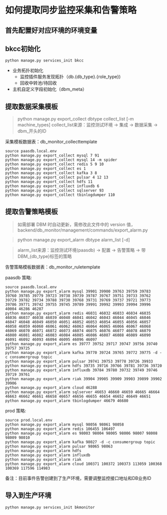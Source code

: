 # 如何提取同步监控采集和告警策略

## 首先配置好对应环境的环境变量

## bkcc初始化

```
python manage.py services_init bkcc
```

- 业务拓扑初始化
  - 监控插件服务发现拓扑（db.{db_type}.{role_type})
  - 回收中转池/待回收
- 主机自定义字段初始化（dbm_meta）

## 提取数据采集模板

> python manage.py export_collect dbtype collect_list [-m machine_types]
> collect_list来源：监控测试环境 -> 集成 -> 数据采集 -> dbm_开头的ID

采集模板数据表：db_monitor_collecttemplate

```
source paasdb.local.env
python manage.py export_collect mysql 7 91
python manage.py export_collect mysql 14 -m spider
python manage.py export_collect redis 5 9 10
python manage.py export_collect es 1
python manage.py export_collect kafka 3 8
python manage.py export_collect pulsar 4 12 13
python manage.py export_collect hdfs 11
python manage.py export_collect influxdb 6
python manage.py export_collect sqlserver 93
python manage.py export_collect tbinlogdumper 110
```


## 提取告警策略模板
> 如需部署 DBM 时自动更新，需修改此文件中的 version 值，backend/db_monitor/management/commands/export_alarm.py

> python manage.py export_alarm dbtype alarm_list [-d]

> alarm_list来源：监控测试环境(paasdb) -> 配置 -> 告警策略 -> 带DBM_{db_type}标签的策略

告警策略模板数据表：db_monitor_ruletemplate

paasdb 策略:
```
source paasdb.local.env
python manage.py export_alarm mysql 39901 39900 39763 39759 39783 39760 39785 39779 39723 39738 39739 39787 39767 39751 39733 39762 39729 39782 39734 39788 39730 39768 39731 39769 39737 39721 39773 39786 39771 39742 39755 39745 39789 39991 39992 39993 39994 39996 40004 46286 46287
python manage.py export_alarm redis 46031 46032 46033 46034 46035 46036 46037 46038 46039 46040 46041 46042 46043 46044 46045 46046 46047 46048 46049 46050 46051 46052 46053 46054 46055 46056 46057 46058 46059 46060 46061 46062 46063 46064 46065 46066 46067 46068 46069 46070 46071 46072 46073 46074 46075 46076 46077 46078 46079 46080 46081 46082 46083 46084 46085 46086 46087 46088 46089 46090 46091 46092 46093 46094 46095 46096 46097
python manage.py export_alarm es 39777 39752 39717 39747 39756 39740 39757 39725
python manage.py export_alarm kafka 39770 39724 39765 39772 39775 -d -c consumergroup topic
python manage.py export_alarm pulsar 39741 39753 39778 39726 39933
python manage.py export_alarm hdfs 39735 39716 39766 39781 39736 39720
python manage.py export_alarm influxdb 39784 39780 39732 39749 39746 39719 39761
python manage.py export_alarm riak 39904 39905 39909 39903 39899 39902 39906
python manage.py export_alarm cloud 46288
python manage.py export_alarm sqlserver 46653 46660 46659 46665 46664 46663 46662 46661 46658 46657 46656 46655 46654 46652 46649 46651
python manage.py export_alarm tbinlogdumper 46679 46680
```

prod 策略:
```
source prod.local.env
python manage.py export_alarm mysql 98056 98061 98058
python manage.py export_alarm redis 106455 106497
python manage.py export_alarm es 98003 98004 98005 98006 98007 98008 98009 98010 
python manage.py export_alarm kafka 98027 -d -c consumergroup topic
python manage.py export_alarm pulsar 98065 98063
python manage.py export_alarm hdfs 
python manage.py export_alarm influxdb 
python manage.py export_alarm riak 
python manage.py export_alarm cloud 100371 100372 100373 113059 100368 100369 117596 114983
```



备注：目前事件告警创建到了生产环境，需要调整监控接口地址和DB业务ID


## 导入到生产环境

```
python manage.py services_init bkmonitor
```

